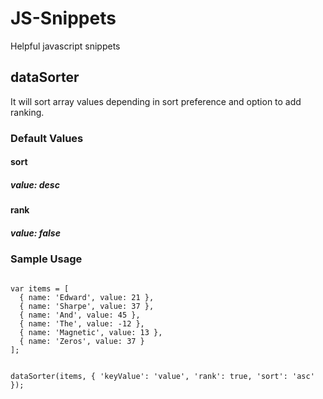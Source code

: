 # JS-Snippets
Helpful javascript snippets

## dataSorter
It will sort array values depending in sort preference and option to add ranking.

### Default Values
#### sort
##### value: desc
#### rank
##### value: false

### Sample Usage
<code>
var items = [
  { name: 'Edward', value: 21 },
  { name: 'Sharpe', value: 37 },
  { name: 'And', value: 45 },
  { name: 'The', value: -12 },
  { name: 'Magnetic', value: 13 },
  { name: 'Zeros', value: 37 }
];

dataSorter(items, { 'keyValue': 'value', 'rank': true, 'sort': 'asc' });
</code>
